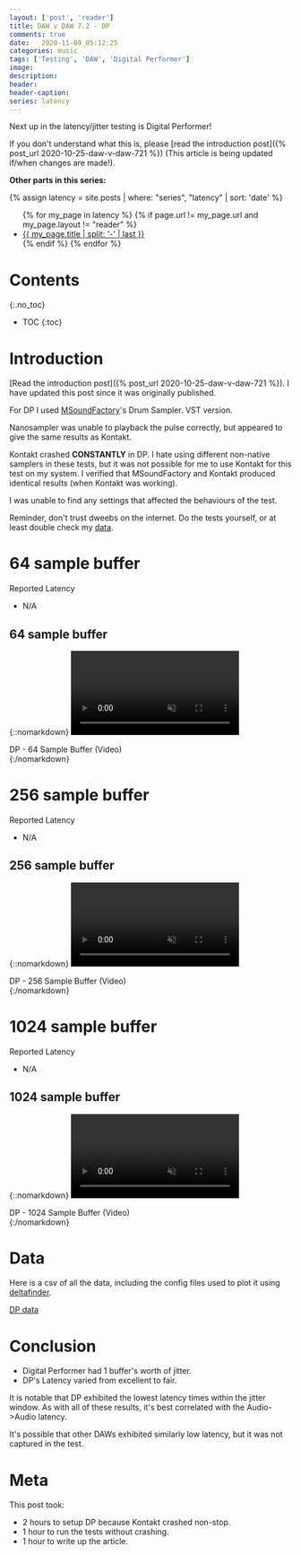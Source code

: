 ```yaml
---
layout: ['post', 'reader']
title: DAW v DAW 7.2 - DP
comments: true
date:   2020-11-09_05:12:25 
categories: music
tags: ['Testing', 'DAW', 'Digital Performer']
image:
description:
header:
header-caption:
series: latency
---
```


Next up in the latency/jitter testing is Digital Performer!

If you don't understand what this is, please [read the introduction post]({% post_url 2020-10-25-daw-v-daw-721 %}) (This article is being updated if/when changes are made!).

**Other parts in this series:**

{% assign latency = site.posts | where: "series", "latency" | sort: 'date' %}
<ul>
{% for my_page in latency %} 
    {% if page.url != my_page.url and my_page.layout != "reader" %}
        <li><a class="page-link" href="{{ my_page.url | prepend: site.baseurl }}">{{ my_page.title | split: '-' | last }}</a></li>
    {% endif %}
{% endfor %}
</ul>

<!--more-->


# Contents
{:.no_toc}
* TOC
{:toc}

# Introduction

[Read the introduction post]({% post_url 2020-10-25-daw-v-daw-721 %}). I have updated this post since it was originally published.

For DP I used [MSoundFactory](https://www.meldaproduction.com/MSoundFactory)'s Drum Sampler. VST version.

Nanosampler was unable to playback the pulse correctly, but appeared to give the same results as Kontakt.

Kontakt crashed **CONSTANTLY** in DP. I hate using different non-native samplers in these tests, but it was not possible for me to use Kontakt for this test on my system. I verified that MSoundFactory and Kontakt produced identical results (when Kontakt was working).

I was unable to find any settings that affected the behaviours of the test.

Reminder, don't trust dweebs on the internet. Do the tests yourself, or at least double check my [data](#data).

# 64 sample buffer

Reported Latency

* N/A

## 64 sample buffer

{::nomarkdown}
    <video autoplay loop muted class="gifvid">
        <source src="/assets/DVD72/DP/DP64.mp4" type="video/mp4">
        Your browser does not support the video tag.
    </video>
    <div class="video-caption">DP - 64 Sample Buffer (Video)</div>
{:/nomarkdown}

# 256 sample buffer

Reported Latency

* N/A

## 256 sample buffer

{::nomarkdown}
    <video autoplay loop muted class="gifvid">
        <source src="/assets/DVD72/DP/DP256.mp4" type="video/mp4">
        Your browser does not support the video tag.
    </video>
    <div class="video-caption">DP - 256 Sample Buffer (Video)</div>
{:/nomarkdown}


# 1024 sample buffer

Reported Latency

* N/A

## 1024 sample buffer

{::nomarkdown}
    <video autoplay loop muted class="gifvid">
        <source src="/assets/DVD72/DP/DP1024.mp4" type="video/mp4">
        Your browser does not support the video tag.
    </video>
    <div class="video-caption">DP - 1024 Sample Buffer (Video)</div>
{:/nomarkdown}

# Data

Here is a csv of all the data, including the config files used to plot it using [deltafinder](https://github.com/admiralbumblebee/deltafinder).

[DP data](/assets/DVD72/DP/data.zip)

# Conclusion

* Digital Performer had 1 buffer's worth of jitter.
* DP's Latency varied from excellent to fair.

It is notable that DP exhibited the lowest latency times within the jitter window. As with all of these results, it's best correlated with the Audio->Audio latency.

It's possible that other DAWs exhibited similarly low latency, but it was not captured in the test.

# Meta

This post took:

* 2 hours to setup DP because Kontakt crashed non-stop.
* 1 hour to run the tests without crashing.
* 1 hour to write up the article.
